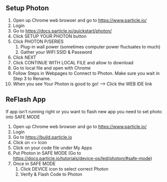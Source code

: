 ## Setup Photon 

1. Open up Chrome web browser and go to https://www.particle.io/
2. Login 
3. Go to https://docs.particle.io/quickstart/photon/
4. Click SETUP YOUR PHOTON button
5. Click PHOTON P/SERIES
    1. Plug-in wall power (sometimes computer power fluctuates to much)
    2. Gather your WIFI SSID & Password
6. Click NEXT
7. Click CONTINUE WITH LOCAL FILE and allow to download
8. Go to local file and open with Chrome
9. Follow Steps in Webpages to Connect to Photon. Make sure you wait in Step 3 to Rename. 
10. When you see Your Photon is good to go! —> Click the WEB IDE  link


## ReFlash App

If app isn’t running right or you want to flash new app you need to set photo into SAFE MODE

1. Open up Chrome web browser and go to https://www.particle.io/
2. Login
3. Go to https://build.particle.io 
4. Click on <> Icon
5. Click on your code file under My Apps
6. Put Photon in SAFE MODE (Go to https://docs.particle.io/tutorials/device-os/led/photon/#safe-mode)
7. Once in SAFE MODE
    1. Click DEVICE icon to select correct Photon
    2. Verify & Flash Code to Photon
